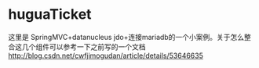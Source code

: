 # huguaTicket
这里是 SpringMVC+datanucleus jdo+连接mariadb的一个小案例。关于怎么整合这几个组件可以参考一下之前写的一个文档
http://blog.csdn.net/cwfjimogudan/article/details/53646635
 
